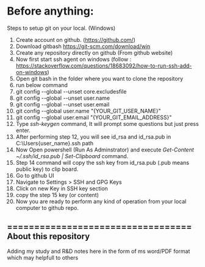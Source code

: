 Before anything: 
====================
Steps to setup git on your local. (Windows)

1. Create account on github. (https://github.com/)
2. Download gitbash https://git-scm.com/download/win
3. Create any repository directly on github (From github website)
4. Now first start ssh agent on windows (follow : https://stackoverflow.com/questions/18683092/how-to-run-ssh-add-on-windows)
5. Open git bash in the folder where you want to clone the repository
6. run below command
7. git config --global --unset core.excludesfile
8. git config --global --unset user.name
9. git config --global --unset user.email
10. git config --global user.name "{YOUR_GIT_USER_NAME}"
11. git config --global user.email "{YOUR_GIT_EMAIL_ADDRESS}"
12. Type *ssh-keygen* command, It will prompt some questions but just press enter.
13. After performing step 12, you will see id_rsa and id_rsa.pub in C:\Users\{user_name}\.ssh path
14. Now Open powershell (Run As Adminstrator) and execute *Get-Content ~/.ssh/id_rsa.pub | Set-Clipboard* command.
15. Step 14 command will copy the ssh key from id_rsa.pub (.pub means public key) to clip board.
16. Go to github UI
17. Navigate to Settings > SSH and GPG Keys
18. Click on new Key in SSH key section
19. copy the step 15 key (or content)
20. Now you are ready to perform any kind of operation from your local computer to github repo. 

==================================
About this repository
----------------------------
Adding my study and R&D notes here in the form of ms word/PDF format which may helpfull to others
